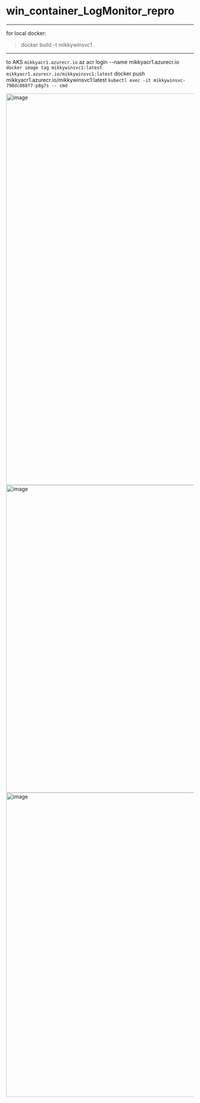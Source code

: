 ﻿# win_container_LogMonitor_repro
----
for local docker: 
> docker build -t mikkywinsvc1 .
-----
to AKS 
    ```
    mikkyacr1.azurecr.io
     ```
    az acr login --name mikkyacr1.azurecr.io
     ```
     docker image tag mikkywinsvc1:latest mikkyacr1.azurecr.io/mikkywinsvc1:latest
     ```
     docker push mikkyacr1.azurecr.io/mikkywinsvc1:latest
     ```
     kubectl exec -it mikkywinsvc-798dc868f7-p8g7s -- cmd 
    ```
    
<img width="1047" alt="image" src="https://github.com/user-attachments/assets/6f4a1e18-5c1b-4b34-bed3-6524d1d7a586">

<img width="823" alt="image" src="https://github.com/user-attachments/assets/4c1bbef1-7b1e-47d9-ae6e-ddca09661718">
<img width="814" alt="image" src="https://github.com/user-attachments/assets/4b70803f-bef0-4c49-931b-42324aec934b">
